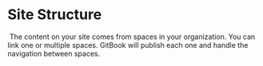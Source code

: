 # Site Structure

<p> The content on your site comes from spaces in your organization. You can link one or multiple spaces. GitBook will publish each one and handle the navigation between spaces.</p>